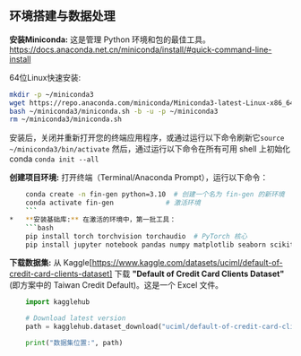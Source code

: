 ## **环境搭建与数据处理**

**安装Miniconda:** 这是管理 Python 环境和包的最佳工具。https://docs.anaconda.net.cn/miniconda/install/#quick-command-line-install

64位Linux快速安装:
```bash
mkdir -p ~/miniconda3
wget https://repo.anaconda.com/miniconda/Miniconda3-latest-Linux-x86_64.sh -O ~/miniconda3/miniconda.sh
bash ~/miniconda3/miniconda.sh -b -u -p ~/miniconda3
rm ~/miniconda3/miniconda.sh
```
安装后，关闭并重新打开您的终端应用程序，或通过运行以下命令刷新它`source ~/miniconda3/bin/activate` 然后，通过运行以下命令在所有可用 shell 上初始化 conda `conda init --all`

**创建项目环境:** 打开终端（Terminal/Anaconda Prompt），运行以下命令：
```bash
    conda create -n fin-gen python=3.10  # 创建一个名为 fin-gen 的新环境
    conda activate fin-gen             # 激活环境
    ```
*   **安装基础库:** 在激活的环境中，第一批工具：
    ```bash
    pip install torch torchvision torchaudio  # PyTorch 核心
    pip install jupyter notebook pandas numpy matplotlib seaborn scikit-learn kaggle kagglehub # 数据科学套件
```


**下载数据集:** 从 Kaggle[https://www.kaggle.com/datasets/uciml/default-of-credit-card-clients-dataset] 下载 **"Default of Credit Card Clients Dataset"** (即方案中的 Taiwan Credit Default)。这是一个 Excel 文件。
```python
    import kagglehub

    # Download latest version
    path = kagglehub.dataset_download("uciml/default-of-credit-card-clients-dataset")

    print("数据集位置:", path)
```
